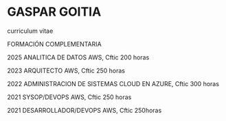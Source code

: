 # GASPAR GOITIA
curriculum vitae

FORMACIÓN COMPLEMENTARIA

2025 ANALITICA DE DATOS AWS, Cftic 200 horas

2023 ARQUITECTO AWS, Cftic 250 horas

2022 ADMINISTRACION DE SISTEMAS CLOUD EN AZURE, Cftic 300 horas

2021 SYSOP/DEVOPS AWS, Cftic 250 horas

2021 DESARROLLADOR/DEVOPS AWS, Cftic 250horas

